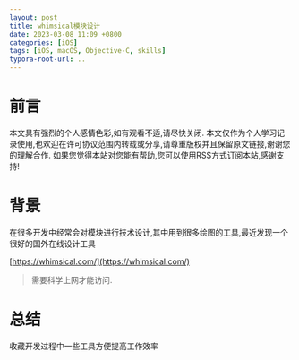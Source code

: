 ```yaml
---
layout: post
title: whimsical模块设计
date: 2023-03-08 11:09 +0800
categories: [iOS]
tags: [iOS, macOS, Objective-C, skills]
typora-root-url: ..
---
```



# 前言

本文具有强烈的个人感情色彩,如有观看不适,请尽快关闭. 本文仅作为个人学习记录使用,也欢迎在许可协议范围内转载或分享,请尊重版权并且保留原文链接,谢谢您的理解合作. 如果您觉得本站对您能有帮助,您可以使用RSS方式订阅本站,感谢支持!


# 背景

在很多开发中经常会对模块进行技术设计,其中用到很多绘图的工具,最近发现一个很好的国外在线设计工具

[https://whimsical.com/](https://whimsical.com/)  

> 需要科学上网才能访问.


# 总结 

收藏开发过程中一些工具方便提高工作效率

